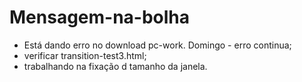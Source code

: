 # Mensagem-na-bolha
* Está dando erro no download pc-work.
  Domingo - erro continua;
* verificar transition-test3.html;
* trabalhando na fixação d tamanho da janela.
